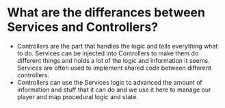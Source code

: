 # What are the differances between Services and Controllers?
- Controllers are the part that handles the logic and tells everything what to do. Services can be injected into Controllers to make them do different things and holds a lot of the logic and information it seems. Services are often used to implement shared code between different controllers.
- Controllers can use the Services logic to advanced the amount of information and stuff that it can do and we use it here to manage our player and map procedural logic and state.
